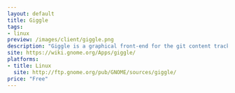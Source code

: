 ```yaml
---
layout: default
title: Giggle
tags:
- linux
preview: /images/client/giggle.png
description: "Giggle is a graphical front-end for the git content tracker (think of gitk on GTK+)."
site: https://wiki.gnome.org/Apps/giggle/
platforms:
- title: Linux
  site: http://ftp.gnome.org/pub/GNOME/sources/giggle/
price: "Free"
---
```

